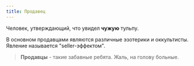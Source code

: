 ```yaml
---
title: Продавец
---
```

Человек, утверждающий, что увидел **чужую** тульпу.

В основном продавцами являются различные эзотерики и оккультисты.
Явление называется "seller-эффектом".

> **Продавцы** - такие забавные ребята. Жаль, на голову больные.
